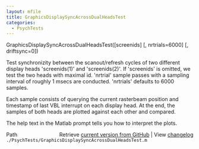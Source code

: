 ```yaml
---
layout: mfile
title: GraphicsDisplaySyncAcrossDualHeadsTest
categories:
  - PsychTests
---
```


GraphicsDisplaySyncAcrossDualHeadsTest\(\[screenids\] \[, nrtrials=6000\] \[, driftsync=0\]\)

Test synchronizity between the scanout/refresh cycles of two different
display heads 'screenids\(1\)' and 'screenids\(2\)'. If 'screenids' is
omitted, we test the two heads with maximal id. 'nrtrial' sample passes
with a sampling interval of roughly 1 msecs are conducted. 'nrtrials'
defaults to 6000 samples.

Each sample consists of querying the current rasterbeam position and
timestamp of last VBL interrupt on each display head. At the end, the
samples of both heads are plotted against each other and compared.

The help text in the Matlab prompt tells you how to interpret the plots.


<div class="code_header" style="text-align:right;">
  <span style="float:left;">Path&nbsp;&nbsp;</span> <span class="counter">Retrieve <a href=
  "https://raw.github.com/Psychtoolbox-3/Psychtoolbox-3/beta/./PsychTests/GraphicsDisplaySyncAcrossDualHeadsTest.m">current version from GitHub</a> | View <a href=
  "https://github.com/Psychtoolbox-3/Psychtoolbox-3/commits/beta/./PsychTests/GraphicsDisplaySyncAcrossDualHeadsTest.m">changelog</a></span>
</div>
<div class="code">
  <code>./PsychTests/GraphicsDisplaySyncAcrossDualHeadsTest.m</code>
</div>
